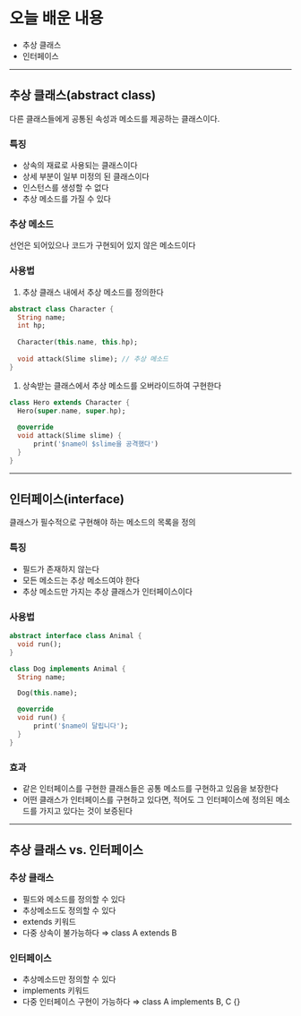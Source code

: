 # 오늘 배운 내용

- 추상 클래스
- 인터페이스

---

## 추상 클래스(abstract class)

다른 클래스들에게 공통된 속성과 메소드를 제공하는 클래스이다.

### 특징

- 상속의 재료로 사용되는 클래스이다
- 상세 부분이 일부 미정의 된 클래스이다
- 인스턴스를 생성할 수 없다
- 추상 메소드를 가질 수 있다

### 추상 메소드

선언은 되어있으나 코드가 구현되어 있지 않은 메소드이다

### 사용법

1. 추상 클래스 내에서 추상 메소드를 정의한다

```dart
abstract class Character {
  String name; 
  int hp;
	
  Character(this.name, this.hp);
	
  void attack(Slime slime); // 추상 메소드
}
```

1. 상속받는 클래스에서 추상 메소드를 오버라이드하여 구현한다

```dart
class Hero extends Character {
  Hero(super.name, super.hp);
	
  @override
  void attack(Slime slime) {
	  print('$name이 $slime을 공격했다')
  }
}
```

---

## 인터페이스(interface)

클래스가 필수적으로 구현해야 하는 메소드의 목록을 정의

### 특징

- 필드가 존재하지 않는다
- 모든 메소드는 추상 메소드여야 한다
- 추상 메소드만 가지는 추상 클래스가 인터페이스이다

### 사용법

```dart
abstract interface class Animal {
  void run();
}

class Dog implements Animal {
  String name;

  Dog(this.name);

  @override
  void run() {
      print('$name이 달립니다');
  }
}
```

### 효과

- 같은 인터페이스를 구현한 클래스들은 공통 메소드를 구현하고 있음을 보장한다
- 어떤 클래스가 인터페이스를 구현하고 있다면, 적어도 그 인터페이스에 정의된 메소드를 가지고 있다는 것이 보증된다

---

## 추상 클래스 vs. 인터페이스

### 추상 클래스

- 필드와 메소드를 정의할 수 있다
- 추상메소드도 정의할 수 있다
- extends 키워드
- 다중 상속이 불가능하다 ⇒ class A extends B

### 인터페이스

- 추상메소드만 정의할 수 있다
- implements 키워드
- 다중 인터페이스 구현이 가능하다 ⇒ class A implements B, C {}